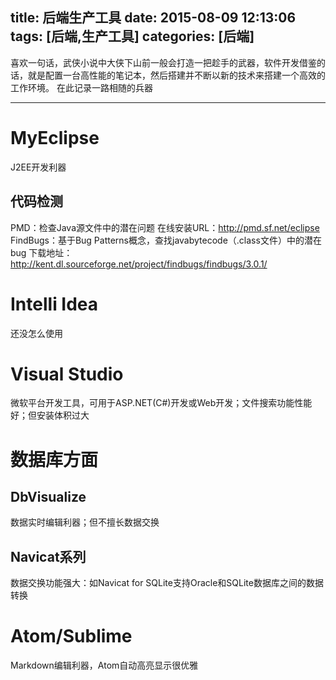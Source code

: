 title: 后端生产工具
date: 2015-08-09 12:13:06
tags: [后端,生产工具]
categories: [后端]
---

喜欢一句话，武侠小说中大侠下山前一般会打造一把趁手的武器，软件开发借鉴的话，就是配置一台高性能的笔记本，然后搭建并不断以新的技术来搭建一个高效的工作环境。
在此记录一路相随的兵器

- - -
<!-- more -->

# MyEclipse
J2EE开发利器

## 代码检测
PMD：检查Java源文件中的潜在问题
在线安装URL：http://pmd.sf.net/eclipse
FindBugs：基于Bug Patterns概念，查找javabytecode（.class文件）中的潜在bug
下载地址：http://kent.dl.sourceforge.net/project/findbugs/findbugs/3.0.1/

# Intelli Idea
还没怎么使用

# Visual Studio
微软平台开发工具，可用于ASP.NET(C#)开发或Web开发；文件搜索功能性能好；但安装体积过大

#  数据库方面
## DbVisualize
数据实时编辑利器；但不擅长数据交换

## Navicat系列
数据交换功能强大：如Navicat for SQLite支持Oracle和SQLite数据库之间的数据转换

# Atom/Sublime
Markdown编辑利器，Atom自动高亮显示很优雅
